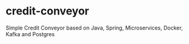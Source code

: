 # credit-conveyor
Simple Credit Conveyor based on Java, Spring, Microservices, Docker, Kafka and Postgres
